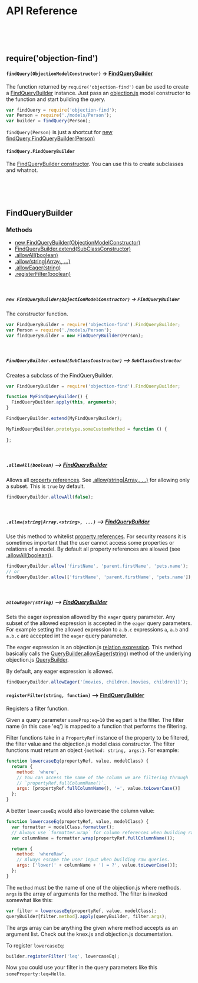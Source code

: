 # API Reference

<br>
<br>
<br>

## require('objection-find')

#### `findQuery(ObjectionModelConstructor)` -> [FindQueryBuilder](#findquerybuilder)

The function returned by `require('objection-find')` can be used to create a [FindQueryBuilder](#findquerybuilder)
instance. Just pass an [objection.js](https://github.com/Vincit/objection.js/) model constructor to the function 
and start building the query. 

```js
var findQuery = require('objection-find');
var Person = require('./models/Person');
var builder = findQuery(Person);
```

`findQuery(Person)` is just a shortcut for [new findQuery.FindQueryBuilder(Person)](#new-findquerybuilderobjectionmodel-model---findquerybuilder)

#### `findQuery.FindQueryBuilder`

The [FindQueryBuilder constructor](#new-findquerybuilderobjectionmodelconstructor---findquerybuilder). 
You can use this to create subclasses and whatnot.

<br>
<br>
<br>

## FindQueryBuilder

### Methods

 - [new FindQueryBuilder(ObjectionModelConstructor)](#new-findquerybuilderobjectionmodelconstructor---findquerybuilder)
 - [FindQueryBuilder.extend(SubClassConstructor)]()
 - [.allowAll(boolean)]()
 - [.allow(string|Array.<string>, ...)]()
 - [.allowEager(string)]()
 - [.registerFilter(boolean)]()
 
<br>

##### `new FindQueryBuilder(ObjectionModelConstructor)` -> `FindQueryBuilder`

The constructor function.

```js
var FindQueryBuilder = require('objection-find').FindQueryBuilder;
var Person = require('./models/Person');
var findQueryBuilder = new FindQueryBuilder(Person);
```

<br>

##### `FindQueryBuilder.extend(SubClassConstructor)` --> `SubClassConstructor`

Creates a subclass of the FindQueryBuilder.

```js
var FindQueryBuilder = require('objection-find').FindQueryBuilder;

function MyFindQueryBuilder() {
  FindQueryBuilder.apply(this, arguments);
}

FindQueryBuilder.extend(MyFindQueryBuilder);

MyFindQueryBuilder.prototype.someCustomMethod = function () {
  
};
```

<br>

##### `.allowAll(boolean)` --> [FindQueryBuilder](#findquerybuilder)

Allows all [property references](https://github.com/Vincit/objection-find#query-parameters). See 
[.allow(string|Array.<string>, ...)]() for allowing only a subset. This is `true` by default.

```js
findQueryBuilder.allowAll(false);
```

<br>

##### `.allow(string|Array.<string>, ...)` --> [FindQueryBuilder](#findquerybuilder)

Use this method to whitelist [property references](https://github.com/Vincit/objection-find#query-parameters).
For security reasons it is sometimes important that the user cannot access some properties or relations of a
model. By default all property references are allowed (see [.allowAll(boolean)]()).

```js
findQueryBuilder.allow('firstName', 'parent.firstName', 'pets.name');
// or
findQueryBuilder.allow(['firstName', 'parent.firstName', 'pets.name']);
```

<br>

##### `allowEager(string)` --> [FindQueryBuilder](#findquerybuilder)

Sets the eager expression allowed by the `eager` query parameter. Any subset of the allowed expression is accepted 
in the `eager` query parameters. For example setting the allowed expression to `a.b.c` expressions `a`, `a.b` and
`a.b.c` are accepted int the `eager` query parameter.

The eager expression is an objection.js 
[relation expression](http://vincit.github.io/objection.js/RelationExpression.html). This method basically calls 
the [QueryBuilder.allowEager(string)](http://vincit.github.io/objection.js/QueryBuilder.html#allowEager) method 
of the underlying objection.js [QueryBuilder](http://vincit.github.io/objection.js/QueryBuilder.html).

By default, any eager expression is allowed.

```js
findQueryBuilder.allowEager('[movies, children.[movies, children]]');
```

#### `registerFilter(string, function)` --> [FindQueryBuilder](#findquerybuilder)

Registers a filter function.

Given a query parameter `someProp:eq=10` the `eq` part is the filter. The filter name (in this case 'eq') is mapped
to a function that performs the filtering.

Filter functions take in a `PropertyRef` instance of the property to be filtered,
the filter value and the objection.js model class constructor. The filter functions
must return an object `{method: string, args:}`. For example:

```js
function lowercaseEq(propertyRef, value, modelClass) {
  return {
    method: 'where',
    // You can access the name of the column we are filtering through
    // `propertyRef.fullColumnName()`.
    args: [propertyRef.fullColumnName(), '=', value.toLowerCase()]
  };
}
```

A better `lowercaseEq` would also lowercase the column value:

```js
function lowercaseEq(propertyRef, value, modelClass) {
  var formatter = modelClass.formatter();
  // Always use `formatter.wrap` for column references when building raw queries.
  var columnName = formatter.wrap(propertyRef.fullColumnName());

  return {
    method: 'whereRaw',
    // Always escape the user input when building raw queries.
    args: ['lower(' + columnName + ') = ?', value.toLowerCase()];
  };
}
```

The `method` must be the name of one of the objection.js where methods. `args` is the array
of arguments for the method. The filter is invoked somewhat like this:

```js
var filter = lowercaseEq(propertyRef, value, modelClass);
queryBuilder[filter.method].apply(queryBuilder, filter.args);
```

The args array can be anything the given where method accepts as an argument list. Check
out the knex.js and objection.js documentation.

To register `lowercaseEq`:

```js
builder.registerFilter('leq', lowercaseEq);
```

Now you could use your filter in the query parameters like this `someProperty:leq=Hello`.
